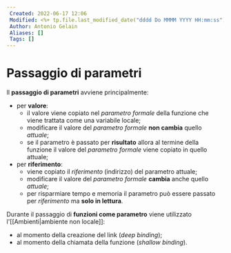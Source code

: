 ```yaml
---
 Created: 2022-06-17 12:06
 Modified: <%+ tp.file.last_modified_date("dddd Do MMMM YYYY HH:mm:ss") %>
 Author: Antonio Gelain
 Aliases: []
 Tags: []
---
```


# Passaggio di parametri
Il **passaggio di parametri** avviene principalmente:
- per **valore**:
	- il valore viene copiato nel *parametro formale* della funzione che viene trattata come una variabile locale;
	- modificare il valore del *parametro formale* **non cambia** quello *attuale*;
	- se il parametro è passato per **risultato** allora al termine della funzione il valore del *parametro formale* viene copiato in quello attuale;
- per **riferimento**:
	- viene copiato il *riferimento* (indirizzo) del parametro attuale;
	- modificare il valore del *parametro formale* **cambia** anche quello *attuale*;
	- per risparmiare tempo e memoria il parametro può essere passato per *riferimento* ma **solo in lettura**.

Durante il passaggio di **funzioni come parametro** viene utilizzato l'[[Ambienti|ambiente non locale]]:
- al momento della creazione del link (*deep binding*);
- al momento della chiamata della funzione (*shallow binding*).